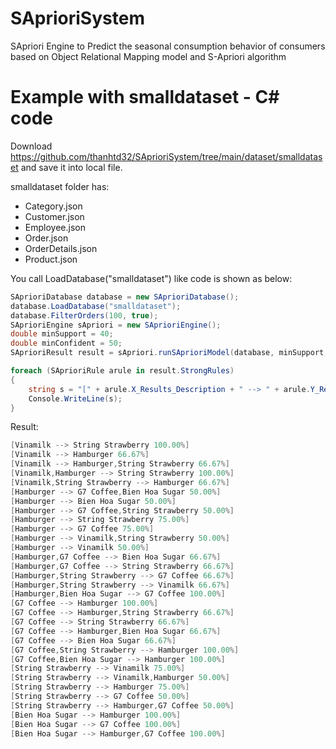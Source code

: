 # SAprioriSystem
SApriori Engine to Predict the seasonal consumption behavior of consumers based on Object Relational Mapping model and S-Apriori algorithm
# Example with smalldataset - C# code
Download https://github.com/thanhtd32/SAprioriSystem/tree/main/dataset/smalldataset and save it into local file.

smalldataset folder has:
- Category.json
- Customer.json
- Employee.json
- Order.json
- OrderDetails.json
- Product.json

You call LoadDatabase("smalldataset") like code is shown as below:
```C#
SAprioriDatabase database = new SAprioriDatabase();
database.LoadDatabase("smalldataset");
database.FilterOrders(100, true);
SAprioriEngine sApriori = new SAprioriEngine();
double minSupport = 40;
double minConfident = 50;
SAprioriResult result = sApriori.runSAprioriModel(database, minSupport, minConfident);

foreach (SAprioriRule arule in result.StrongRules)
{
    string s = "[" + arule.X_Results_Description + " --> " + arule.Y_Results_Description + " " + String.Format("{0:0.00}", (arule.Confidence * 100)) + "%] "+"\r\n";
    Console.WriteLine(s);
}
```
Result:
```C#
[Vinamilk --> String Strawberry 100.00%] 
[Vinamilk --> Hamburger 66.67%] 
[Vinamilk --> Hamburger,String Strawberry 66.67%] 
[Vinamilk,Hamburger --> String Strawberry 100.00%] 
[Vinamilk,String Strawberry --> Hamburger 66.67%] 
[Hamburger --> G7 Coffee,Bien Hoa Sugar 50.00%] 
[Hamburger --> Bien Hoa Sugar 50.00%] 
[Hamburger --> G7 Coffee,String Strawberry 50.00%] 
[Hamburger --> String Strawberry 75.00%] 
[Hamburger --> G7 Coffee 75.00%] 
[Hamburger --> Vinamilk,String Strawberry 50.00%] 
[Hamburger --> Vinamilk 50.00%] 
[Hamburger,G7 Coffee --> Bien Hoa Sugar 66.67%] 
[Hamburger,G7 Coffee --> String Strawberry 66.67%] 
[Hamburger,String Strawberry --> G7 Coffee 66.67%] 
[Hamburger,String Strawberry --> Vinamilk 66.67%] 
[Hamburger,Bien Hoa Sugar --> G7 Coffee 100.00%] 
[G7 Coffee --> Hamburger 100.00%] 
[G7 Coffee --> Hamburger,String Strawberry 66.67%] 
[G7 Coffee --> String Strawberry 66.67%] 
[G7 Coffee --> Hamburger,Bien Hoa Sugar 66.67%] 
[G7 Coffee --> Bien Hoa Sugar 66.67%] 
[G7 Coffee,String Strawberry --> Hamburger 100.00%] 
[G7 Coffee,Bien Hoa Sugar --> Hamburger 100.00%] 
[String Strawberry --> Vinamilk 75.00%] 
[String Strawberry --> Vinamilk,Hamburger 50.00%] 
[String Strawberry --> Hamburger 75.00%] 
[String Strawberry --> G7 Coffee 50.00%] 
[String Strawberry --> Hamburger,G7 Coffee 50.00%] 
[Bien Hoa Sugar --> Hamburger 100.00%] 
[Bien Hoa Sugar --> G7 Coffee 100.00%] 
[Bien Hoa Sugar --> Hamburger,G7 Coffee 100.00%] 
```

